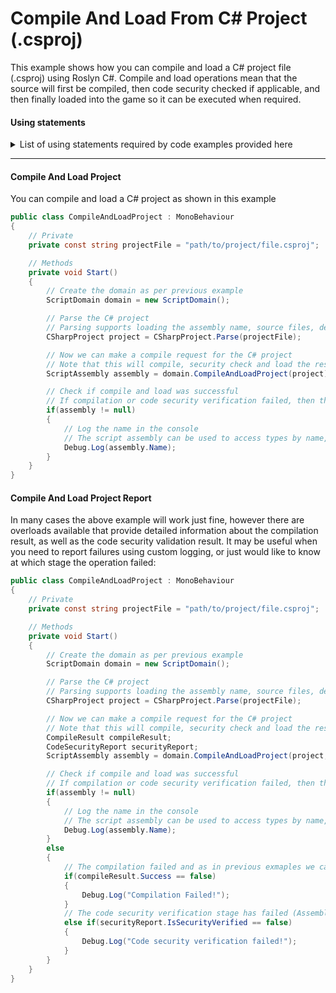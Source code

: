 # Compile And Load From C# Project (.csproj)

This example shows how you can compile and load a C# project file (.csproj) using Roslyn C#. Compile and load operations mean that the source will first be compiled, then code security checked if applicable, and then finally loaded into the game so it can be executed when required.

#### Using statements
<details>
  <summary>List of using statements required by code examples provided here</summary>

```cs
using RoslynCSharp;
using RoslynCSharp.Project;
using Trivial.CodeSecurity;
using UnityEngine;
```
</details>

---

#### Compile And Load Project
You can compile and load a C# project as shown in this example

```cs
public class CompileAndLoadProject : MonoBehaviour
{
    // Private
    private const string projectFile = "path/to/project/file.csproj";

    // Methods
    private void Start()
    {
        // Create the domain as per previous example
        ScriptDomain domain = new ScriptDomain();

        // Parse the C# project
        // Parsing supports loading the assembly name, source files, define symbols and reference paths
        CSharpProject project = CSharpProject.Parse(projectFile);

        // Now we can make a compile request for the C# project
        // Note that this will compile, security check and load the resulting assembly into the game if successful. 
        ScriptAssembly assembly = domain.CompileAndLoadProject(project);

        // Check if compile and load was successful
        // If compilation or code security verification failed, then the assembly will be null and details will be logged in the Unity console by default
        if(assembly != null)
        {
            // Log the name in the console
            // The script assembly can be used to access types by name, base type and other criteria. See later examples for more info
            Debug.Log(assembly.Name);
        }
    }
}
```

#### Compile And Load Project Report
In many cases the above example will work just fine, however there are overloads available that provide detailed information about the compilation result, as well as the code security validation result. It may be useful when you need to report failures using custom logging, or just would like to know at which stage the operation failed:

```cs
public class CompileAndLoadProject : MonoBehaviour
{
    // Private
    private const string projectFile = "path/to/project/file.csproj";

    // Methods
    private void Start()
    {
        // Create the domain as per previous example
        ScriptDomain domain = new ScriptDomain();

        // Parse the C# project
        // Parsing supports loading the assembly name, source files, define symbols and reference paths
        CSharpProject project = CSharpProject.Parse(projectFile);

        // Now we can make a compile request for the C# project
        // Note that this will compile, security check and load the resulting assembly into the game if successful.
        CompileResult compileResult;
        CodeSecurityReport securityReport;
        ScriptAssembly assembly = domain.CompileAndLoadProject(project, out compileResult, out securityReport);

        // Check if compile and load was successful
        // If compilation or code security verification failed, then the assembly will be null and details will be logged in the Unity console by default
        if(assembly != null)
        {
            // Log the name in the console
            // The script assembly can be used to access types by name, base type and other criteria. See later examples for more info
            Debug.Log(assembly.Name);
        }
        else
        {
            // The compilation failed and as in previous exmaples we can get all diagnostic messages from the compile result object
            if(compileResult.Success == false)
            {
                Debug.Log("Compilation Failed!");
            }
            // The code security verification stage has failed (Assembly includes code which is determined to be illegal by the code seuciryt verification rules) and we can get detailed information about the specific from the security report.
            else if(securityReport.IsSecurityVerified == false)
            {
                Debug.Log("Code security verification failed!");
            }
        }
    }
}
```
